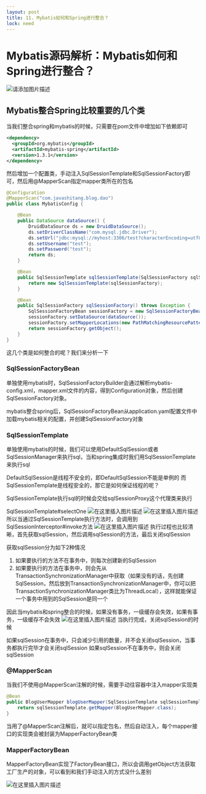 ```yaml
---
layout: post
title: 11. Mybatis如何和Spring进行整合？
lock: need
---
```

# Mybatis源码解析：Mybatis如何和Spring进行整合？

![请添加图片描述](https://img-blog.csdnimg.cn/ccdc187697c7412a9ec67d8040ff089f.jpg?)
## Mybatis整合Spring比较重要的几个类
当我们整合spring和mybatis的时候，只需要在pom文件中增加如下依赖即可
```xml
<dependency>
  <groupId>org.mybatis</groupId>
  <artifactId>mybatis-spring</artifactId>
  <version>1.3.1</version>
</dependency>
```
然后增加一个配置类，手动注入SqlSessionTemplate和SqlSessionFactory即可，然后用@MapperScan指定mapper类所在的包名
```java
@Configuration
@MapperScan("com.javashitang.blog.dao")
public class MybatisConfig {

    @Bean
    public DataSource dataSource() {
        DruidDataSource ds = new DruidDataSource();
        ds.setDriverClassName("com.mysql.jdbc.Driver");
        ds.setUrl("jdbc:mysql://myhost:3306/test?characterEncoding=utf8&useSSL=true");
        ds.setUsername("test");
        ds.setPassword("test");
        return ds;
    }

    @Bean
    public SqlSessionTemplate sqlSessionTemplate(SqlSessionFactory sqlSessionFactory) {
        return new SqlSessionTemplate(sqlSessionFactory);
    }

    @Bean
    public SqlSessionFactory sqlSessionFactory() throws Exception {
        SqlSessionFactoryBean sessionFactory = new SqlSessionFactoryBean();
        sessionFactory.setDataSource(dataSource());
        sessionFactory.setMapperLocations(new PathMatchingResourcePatternResolver().getResources("classpath:mappers/*.xml"));
        return sessionFactory.getObject();
    }
}
```
这几个类是如何整合的呢？我们来分析一下
### SqlSessionFactoryBean
单独使用mybatis时，SqlSessionFactoryBuilder会通过解析mybatis-config.xml，mapper.xml文件的内容，得到Configuration对象，然后创建SqlSessionFactory对象。

mybatis整合spring后，SqlSessionFactoryBean从application.yaml配置文件中加载mybatis相关的配置，并创建SqlSessionFactory对象
### SqlSessionTemplate

单独使用mybatis的时候，我们可以使用DefaultSqlSession或者SqlSessionManager来执行sql，当和spring集成时我们用SqlSessionTemplate来执行sql

DefaultSqlSession是线程不安全的，即DefaultSqlSession不能是单例的
而SqlSessionTemplate是线程安全的，那它是如何保证线程的呢？

SqlSessionTemplate执行sql的时候会交给sqlSessionProxy这个代理类来执行

SqlSessionTemplate#selectOne
![在这里插入图片描述](https://img-blog.csdnimg.cn/33abf8b473fa4285bd5030ddde118725.png?)
![在这里插入图片描述](https://img-blog.csdnimg.cn/64605af381794154a901d04cceb6c8a7.png?)
所以当通过SqlSessionTemplate执行方法时，会调用到SqlSessionInterceptor#invoke方法
![在这里插入图片描述](https://img-blog.csdnimg.cn/64d57bb6b3644f8187284f3e5746ec1c.png?)
执行过程也比较清晰，首先获取sqlSession，然后调用sqlSession的方法，最后关闭sqlSession

获取sqlSession分为如下2种情况
1. 如果要执行的方法不在事务中，则每次创建新的SqlSession
2. 如果要执行的方法在事务中，则会先从TransactionSynchronizationManager中获取（如果没有的话，先创建SqlSession，然后放到TransactionSynchronizationManager中，你可以把TransactionSynchronizationManager类比为ThreadLocal），这样就能保证一个事务中用到的SqlSession是同一个

因此当mybatis和spring整合的时候，如果没有事务，一级缓存会失效，如果有事务，一级缓存不会失效
![在这里插入图片描述](https://img-blog.csdnimg.cn/72b49cf86fc741e7952b582a883abc20.png?)
当执行完成，关闭sqlSession的时候

如果sqlSession在事务中，只会减少引用的数量，并不会关闭sqlSession，当事务都执行完毕才会关闭sqlSession
如果sqlSession不在事务中，则会关闭sqlSession
### @MapperScan
当我们不使用@MapperScan注解的时候，需要手动往容器中注入mapper实现类
```java
@Bean
public BlogUserMapper blogUserMapper(SqlSessionTemplate sqlSessionTemplate) {
    return sqlSessionTemplate.getMapper(BlogUserMapper.class);
}
```
当用了@MapperScan注解后，就可以指定包名，然后自动注入，每个mapper接口的实现类会被封装为MapperFactoryBean类
### MapperFactoryBean
MapperFactoryBean实现了FactoryBean接口，所以会调用getObject方法获取工厂生产的对象，可以看到和我们手动注入的方式没什么差别

![在这里插入图片描述](https://img-blog.csdnimg.cn/6a4f6eac08644db48f28b3424094ebaa.png)